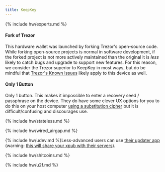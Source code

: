 ```yaml
---
title: KeepKey
---
```


{% include hw/experts.md %}

#### Fork of Trezor
This hardware wallet was launched by forking Trezor's open-source code.
While forking open-source projects is normal in software development, if the forked project is not more actively maintained than the original it is *less* likely to catch bugs and upgrade to support new features.
For this reason, we consider the Trezor superior to KeepKey in most ways, but do be mindful that [Trezor's Known Issues](/known-issues/hardware/trezor) likely apply to this device as well.

#### Only 1 Button
Only 1 button.
This makes it impossible to enter a recovery seed / passphrase on the device.
They do have some clever UX options for you to do this on your host computer [using a substitution cipher](https://keepkey.zendesk.com/hc/en-us/articles/360001449050-How-Do-I-Recover-on-My-KeepKey-) but it is difficult/confusing and discourages use.

{% include hw/stateless.md %}

{% include hw/wired_airgap.md %}

{% include hw/udev.md %}Less-advanced users can use [their updater app](https://beta.shapeshift.com/updater-download) (warning: [this will share your xpub with their servers](https://keepkey.zendesk.com/hc/en-us/articles/360004847419-KeepKey-Privacy-Policy)).

{% include hw/shitcoins.md %}

{% include hw/u2f.md %}
